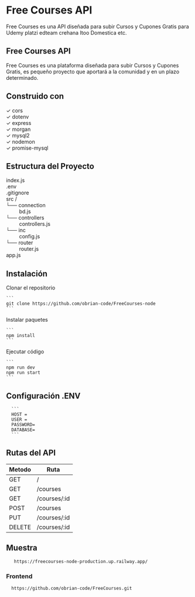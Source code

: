 # Free Courses API
 
Free Courses es una API diseñada para subir Cursos y Cupones Gratis para Udemy platzi edteam crehana Itoo Domestica etc.

## Free Courses API

Free Courses es una plataforma diseñada para subir Cursos y Cupones Gratis, es pequeño proyecto que aportará a la comunidad y en un plazo determinado.

## Construido con

✓ cors<br>
✓ dotenv<br>
✓ express<br>
✓ morgan<br>
✓ mysql2<br>
✓ nodemon<br>
✓ promise-mysql<br>

## Estructura del Proyecto

index.js <br>
.env <br>
.gitignore <br>
src / <br>
└── connection <br>
&nbsp;&nbsp;&nbsp;&nbsp;&nbsp;&nbsp;&nbsp;&nbsp;&nbsp;bd.js <br>
└── controllers <br>
&nbsp;&nbsp;&nbsp;&nbsp;&nbsp;&nbsp;&nbsp;&nbsp;&nbsp;controllers.js <br>
└── inc <br>
&nbsp;&nbsp;&nbsp;&nbsp;&nbsp;&nbsp;&nbsp;&nbsp;&nbsp;config.js <br>
└── router <br>
&nbsp;&nbsp;&nbsp;&nbsp;&nbsp;&nbsp;&nbsp;&nbsp;&nbsp;router.js <br>
app.js


## Instalación

Clonar el repositorio   
    
    ```
    git clone https://github.com/obrian-code/FreeCourses-node
    ```
    
Instalar paquetes
    
    ```
    npm install
    ```

Ejecutar código

    ```
    npm run dev
    npm run start
    ```

## Configuración .ENV

      ```
      HOST = 
      USER = 
      PASSWORD= 
      DATABASE= 
      ```

## Rutas del API

| Metodo  | Ruta | 
| ------------- | ------------- |
| GET  | /  |
| GET  | /courses  |
| GET  | /courses/:id  |
| POST  | /courses  |
| PUT  | /courses/:id  |
| DELETE  | /courses/:id |

## Muestra

 ```
    https://freecourses-node-production.up.railway.app/
  ```

### Frontend

  ```
    https://github.com/obrian-code/FreeCourses.git
  ```